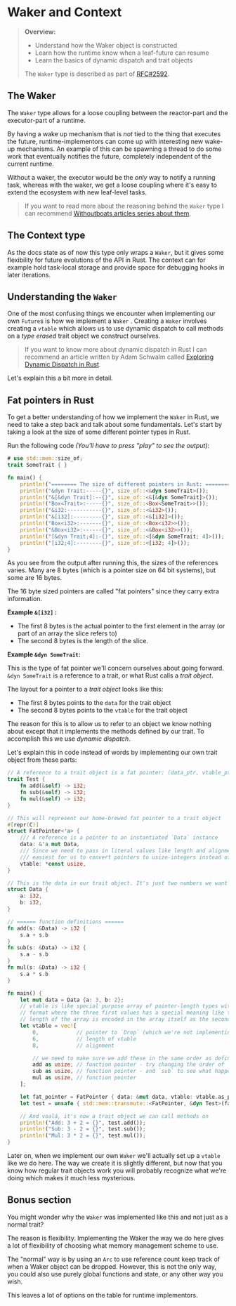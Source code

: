 # Waker and Context

> **Overview:**
>
> - Understand how the Waker object is constructed
> - Learn how the runtime know when a leaf-future can resume
> - Learn the basics of dynamic dispatch and trait objects
>
> The `Waker` type is described as part of [RFC#2592][rfc2592].

## The Waker

The `Waker` type allows for a loose coupling between the reactor-part and the executor-part of a runtime.

By having a wake up mechanism that is _not_ tied to the thing that executes
the future, runtime-implementors can come up with interesting new wake-up
mechanisms. An example of this can be spawning a thread to do some work that
eventually notifies the future, completely independent of the current runtime.

Without a waker, the executor would be the _only_ way to notify a running
task, whereas with the waker, we get a loose coupling where it's easy to
extend the ecosystem with new leaf-level tasks.

> If you want to read more about the reasoning behind the `Waker` type I can
> recommend [Withoutboats articles series about them](https://boats.gitlab.io/blog/post/wakers-i/).

## The Context type

As the docs state as of now this type only wraps a `Waker`, but it gives some
flexibility for future evolutions of the API in Rust. The context can for example hold
task-local storage and provide space for debugging hooks in later iterations.

## Understanding the `Waker`

One of the most confusing things we encounter when implementing our own `Future`s
is how we implement a `Waker` . Creating a `Waker` involves creating a `vtable`
which allows us to use dynamic dispatch to call methods on a _type erased_ trait
object we construct ourselves.

>If you want to know more about dynamic dispatch in Rust I can recommend an
article written by Adam Schwalm called [Exploring Dynamic Dispatch in Rust](https://alschwalm.com/blog/static/2017/03/07/exploring-dynamic-dispatch-in-rust/).

Let's explain this a bit more in detail.

## Fat pointers in Rust

To get a better understanding of how we implement the `Waker` in Rust, we need
to take a step back and talk about some fundamentals. Let's start by taking a
look at the size of some different pointer types in Rust.

Run the following code _(You'll have to press "play" to see the output)_:

``` rust
# use std::mem::size_of;
trait SomeTrait { }

fn main() {
    println!("======== The size of different pointers in Rust: ========");
    println!("&dyn Trait:-----{}", size_of::<&dyn SomeTrait>());
    println!("&[&dyn Trait]:--{}", size_of::<&[&dyn SomeTrait]>());
    println!("Box<Trait>:-----{}", size_of::<Box<SomeTrait>>());
    println!("&i32:-----------{}", size_of::<&i32>());
    println!("&[i32]:---------{}", size_of::<&[i32]>());
    println!("Box<i32>:-------{}", size_of::<Box<i32>>());
    println!("&Box<i32>:------{}", size_of::<&Box<i32>>());
    println!("[&dyn Trait;4]:-{}", size_of::<[&dyn SomeTrait; 4]>());
    println!("[i32;4]:--------{}", size_of::<[i32; 4]>());
}
```

As you see from the output after running this, the sizes of the references varies.
Many are 8 bytes (which is a pointer size on 64 bit systems), but some are 16
bytes.

The 16 byte sized pointers are called "fat pointers" since they carry extra
information.

**Example `&[i32]` :**

- The first 8 bytes is the actual pointer to the first element in the array (or part of an array the slice refers to)
- The second 8 bytes is the length of the slice.

**Example `&dyn SomeTrait`:**

This is the type of fat pointer we'll concern ourselves about going forward.
`&dyn SomeTrait` is a reference to a trait, or what Rust calls a _trait object_.

The layout for a pointer to a _trait object_ looks like this:

- The first 8 bytes points to the `data` for the trait object
- The second 8 bytes points to the `vtable` for the trait object

The reason for this is to allow us to refer to an object we know nothing about
except that it implements the methods defined by our trait. To accomplish this
we use _dynamic dispatch_.

Let's explain this in code instead of words by implementing our own trait
object from these parts:

```rust
// A reference to a trait object is a fat pointer: (data_ptr, vtable_ptr)
trait Test {
    fn add(&self) -> i32;
    fn sub(&self) -> i32;
    fn mul(&self) -> i32;
}

// This will represent our home-brewed fat pointer to a trait object
#[repr(C)]
struct FatPointer<'a> {
    /// A reference is a pointer to an instantiated `Data` instance
    data: &'a mut Data,
    /// Since we need to pass in literal values like length and alignment it's
    /// easiest for us to convert pointers to usize-integers instead of the other way around.
    vtable: *const usize,
}

// This is the data in our trait object. It's just two numbers we want to operate on.
struct Data {
    a: i32,
    b: i32,
}

// ====== function definitions ======
fn add(s: &Data) -> i32 {
    s.a + s.b
}
fn sub(s: &Data) -> i32 {
    s.a - s.b
}
fn mul(s: &Data) -> i32 {
    s.a * s.b
}

fn main() {
    let mut data = Data {a: 3, b: 2};
    // vtable is like special purpose array of pointer-length types with a fixed
    // format where the three first values has a special meaning like the
    // length of the array is encoded in the array itself as the second value.
    let vtable = vec![
        0,            // pointer to `Drop` (which we're not implementing here)
        6,            // length of vtable
        8,            // alignment

        // we need to make sure we add these in the same order as defined in the Trait.
        add as usize, // function pointer - try changing the order of `add`
        sub as usize, // function pointer - and `sub` to see what happens
        mul as usize, // function pointer
    ];

    let fat_pointer = FatPointer { data: &mut data, vtable: vtable.as_ptr()};
    let test = unsafe { std::mem::transmute::<FatPointer, &dyn Test>(fat_pointer) };

    // And voalá, it's now a trait object we can call methods on
    println!("Add: 3 + 2 = {}", test.add());
    println!("Sub: 3 - 2 = {}", test.sub());
    println!("Mul: 3 * 2 = {}", test.mul());
}
```

Later on, when we implement our own `Waker` we'll actually set up a `vtable`
like we do here. The way we create it is slightly different, but now that you know
how regular trait objects work you will probably recognize what we're doing which
makes it much less mysterious.

## Bonus section

You might wonder why the `Waker` was implemented like this and not just as a
normal trait?

The reason is flexibility. Implementing the Waker the way we do here gives a lot
of flexibility of choosing what memory management scheme to use.

The "normal" way is by using an `Arc` to use reference count keep track of when
a Waker object can be dropped. However, this is not the only way, you could also
use purely global functions and state, or any other way you wish.

This leaves a lot of options on the table for runtime implementors.

[rfc2592]:https://github.com/rust-lang/rfcs/blob/master/text/2592-futures.md#waking-up
